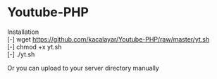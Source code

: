 # Youtube-PHP

Installation <br>
[-] wget https://github.com/kacalayar/Youtube-PHP/raw/master/yt.sh<br>
[-] chmod +x yt.sh<br>
[-] ./yt.sh<br>

Or you can upload to your server directory manually
